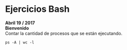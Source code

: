 # Ejercicios Bash**Abril 19 / 2017**  **Bienvenido**  Contar la cantidad de procesos que se están ejecutando.  ```ps -A | wc -l```